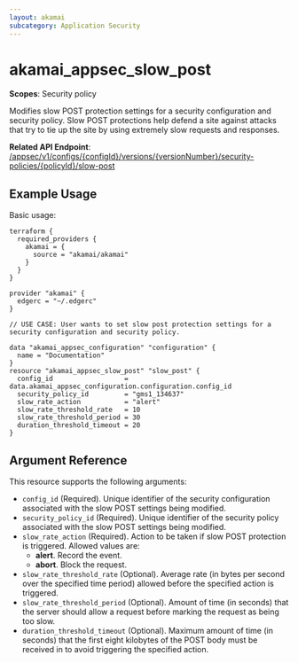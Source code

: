 ```yaml
---
layout: akamai
subcategory: Application Security
---
```


# akamai_appsec_slow_post

**Scopes**: Security policy

Modifies slow POST protection settings for a security configuration and security policy. Slow POST protections help defend a site against attacks that try to tie up the site by using extremely slow requests and responses.

**Related API Endpoint**: [/appsec/v1/configs/{configId}/versions/{versionNumber}/security-policies/{policyId}/slow-post](https://techdocs.akamai.com/application-security/reference/put-policy-slow-post)

## Example Usage

Basic usage:

```
terraform {
  required_providers {
    akamai = {
      source = "akamai/akamai"
    }
  }
}

provider "akamai" {
  edgerc = "~/.edgerc"
}

// USE CASE: User wants to set slow post protection settings for a security configuration and security policy.

data "akamai_appsec_configuration" "configuration" {
  name = "Documentation"
}
resource "akamai_appsec_slow_post" "slow_post" {
  config_id                  = data.akamai_appsec_configuration.configuration.config_id
  security_policy_id         = "gms1_134637"
  slow_rate_action           = "alert"
  slow_rate_threshold_rate   = 10
  slow_rate_threshold_period = 30
  duration_threshold_timeout = 20
}
```

## Argument Reference

This resource supports the following arguments:

- `config_id` (Required). Unique identifier of the security configuration associated with the slow POST settings being modified.
- `security_policy_id` (Required). Unique identifier of the security policy associated with the slow POST settings being modified.
- `slow_rate_action` (Required). Action to be taken if slow POST protection is triggered. Allowed values are:
  - **alert**. Record the event.
  - **abort**. Block the request.
- `slow_rate_threshold_rate` (Optional). Average rate (in bytes per second over the specified time period) allowed before the specified action is triggered.
- `slow_rate_threshold_period` (Optional). Amount of time (in seconds) that the server should allow a request before marking the request as being too slow.
- `duration_threshold_timeout` (Optional). Maximum amount of time (in seconds) that the first eight kilobytes of the POST body must be received in to avoid triggering the specified action.